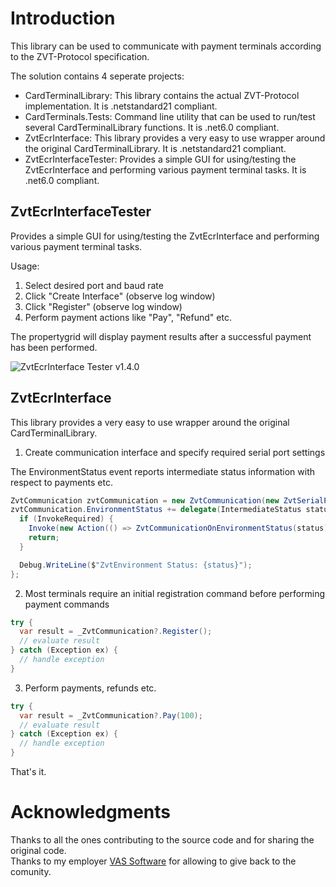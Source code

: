 # Introduction

This library can be used to communicate with payment terminals according to the ZVT-Protocol specification.

The solution contains 4 seperate projects:
* CardTerminalLibrary: This library contains the actual ZVT-Protocol implementation. It is .netstandard21 compliant.
* CardTerminals.Tests: Command line utility that can be used to run/test several CardTerminalLibrary functions. It is .net6.0 compliant.
* ZvtEcrInterface: This library provides a very easy to use wrapper around the original CardTerminalLibrary. It is .netstandard21 compliant.
* ZvtEcrInterfaceTester: Provides a simple GUI for using/testing the ZvtEcrInterface and performing various payment terminal tasks.  It is .net6.0 compliant.



## ZvtEcrInterfaceTester 

Provides a simple GUI for using/testing the ZvtEcrInterface and performing various payment terminal tasks.

Usage:
1. Select desired port and baud rate
2. Click "Create Interface" (observe log window)
3. Click "Register" (observe log window)
4. Perform payment actions like "Pay", "Refund" etc.

The propertygrid will display payment results after a successful payment has been performed.

![ZvtEcrInterface Tester v1.4.0](https://user-images.githubusercontent.com/936992/73853437-22a41f00-4831-11ea-87ac-7bcc2b1c6bb3.png)

## ZvtEcrInterface

This library provides a very easy to use wrapper around the original CardTerminalLibrary.

1) Create communication interface and specify required serial port settings

The EnvironmentStatus event reports intermediate status information with respect to payments etc.

```c#
ZvtCommunication zvtCommunication = new ZvtCommunication(new ZvtSerialPortSettings("COM1", 115200), Console.Out);
zvtCommunication.EnvironmentStatus += delegate(IntermediateStatus status) {
  if (InvokeRequired) {
    Invoke(new Action(() => ZvtCommunicationOnEnvironmentStatus(status)));
    return;
  }

  Debug.WriteLine($"ZvtEnvironment Status: {status}");
};
```

2) Most terminals require an initial registration command before performing payment commands

```C#
try {
  var result = _ZvtCommunication?.Register();
  // evaluate result
} catch (Exception ex) {
  // handle exception
} 
```

3) Perform payments, refunds etc.

```C#
try {
  var result = _ZvtCommunication?.Pay(100);
  // evaluate result
} catch (Exception ex) {
  // handle exception
} 
```

That's it.

# Acknowledgments

Thanks to all the ones contributing to the source code and for sharing the original code.  
Thanks to my employer [VAS Software](https://vas.software) for allowing to give back to the comunity.